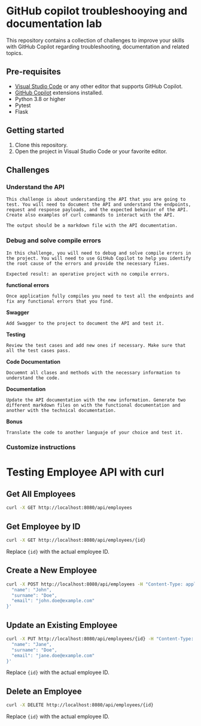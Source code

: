 # GitHub copilot troubleshooying and documentation lab

This repository contains a collection of challenges to improve your skills with GitHub Copilot regarding troubleshooting, documentation and related topics.

## Pre-requisites

- [Visual Studio Code](https://code.visualstudio.com/) or any other editor that supports GitHub Copilot.
- [GitHub Copilot](https://copilot.github.com/) extensions installed.
- Python 3.8 or higher
- Pytest
- Flask

## Getting started

1. Clone this repository. 
2. Open the project in Visual Studio Code or your favorite editor.

## Challenges

### Understand the API

    This challenge is about understanding the API that you are going to test. You will need to document the API and understand the endpoints, request and response payloads, and the expected behavior of the API. Create also examples of curl commands to interact with the API.

    The output should be a markdown file with the API documentation.

### Debug and solve compile errors

    In this challenge, you will need to debug and solve compile errors in the project. You will need to use GitHub Copilot to help you identify the root cause of the errors and provide the necessary fixes.

    Expected result: an operative project with no compile errors.

**functional errors**

    Once application fully compiles you need to test all the endpoints and fix any functional errors that you find.

**Swagger**

    Add Swagger to the project to document the API and test it.

**Testing**

    Review the test cases and add new ones if necessary. Make sure that all the test cases pass.

**Code Documentation**

    Docuemnt all clases and methods with the necessary information to understand the code.

**Documentation**

    Update the API documentation with the new information. Generate two different markdown files on with the functional documentation and another with the technical documentation.


**Bonus**
  
    Translate the code to another languaje of your choice and test it.
    

### Customize instructions




# Testing Employee API with curl

## Get All Employees
```sh
curl -X GET http://localhost:8080/api/employees
```

## Get Employee by ID
```sh
curl -X GET http://localhost:8080/api/employees/{id}
```
Replace `{id}` with the actual employee ID.

## Create a New Employee
```sh
curl -X POST http://localhost:8080/api/employees -H "Content-Type: application/json" -d '{
  "name": "John",
  "surname": "Doe",
  "email": "john.doe@example.com"
}'
```

## Update an Existing Employee
```sh
curl -X PUT http://localhost:8080/api/employees/{id} -H "Content-Type: application/json" -d '{
  "name": "Jane",
  "surname": "Doe",
  "email": "jane.doe@example.com"
}'
```
Replace `{id}` with the actual employee ID.

## Delete an Employee
```sh
curl -X DELETE http://localhost:8080/api/employees/{id}
```
Replace `{id}` with the actual employee ID.
```